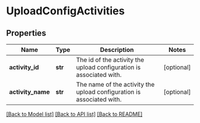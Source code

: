 # UploadConfigActivities

## Properties
Name | Type | Description | Notes
------------ | ------------- | ------------- | -------------
**activity_id** | **str** | The id of the activity the upload configuration is associated with. | [optional] 
**activity_name** | **str** | The name of the activity the upload configuration is associated with. | [optional] 

[[Back to Model list]](../README.md#documentation-for-models) [[Back to API list]](../README.md#documentation-for-api-endpoints) [[Back to README]](../README.md)

